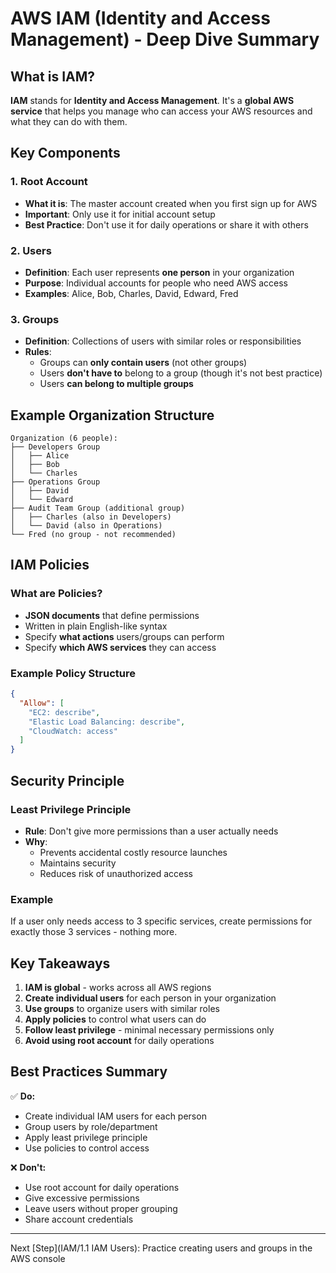 # AWS IAM (Identity and Access Management) - Deep Dive Summary

## What is IAM?

**IAM** stands for **Identity and Access Management**. It's a **global AWS service** that helps you manage who can access your AWS resources and what they can do with them.

## Key Components

### 1. Root Account
- **What it is**: The master account created when you first sign up for AWS
- **Important**: Only use it for initial account setup
- **Best Practice**: Don't use it for daily operations or share it with others

### 2. Users
- **Definition**: Each user represents **one person** in your organization
- **Purpose**: Individual accounts for people who need AWS access
- **Examples**: Alice, Bob, Charles, David, Edward, Fred

### 3. Groups
- **Definition**: Collections of users with similar roles or responsibilities
- **Rules**:
  - Groups can **only contain users** (not other groups)
  - Users **don't have to** belong to a group (though it's not best practice)
  - Users **can belong to multiple groups**

## Example Organization Structure

```
Organization (6 people):
├── Developers Group
│   ├── Alice
│   ├── Bob
│   └── Charles
├── Operations Group
│   ├── David
│   └── Edward
├── Audit Team Group (additional group)
│   ├── Charles (also in Developers)
│   └── David (also in Operations)
└── Fred (no group - not recommended)
```

## IAM Policies

### What are Policies?
- **JSON documents** that define permissions
- Written in plain English-like syntax
- Specify **what actions** users/groups can perform
- Specify **which AWS services** they can access

### Example Policy Structure
```json
{
  "Allow": [
    "EC2: describe",
    "Elastic Load Balancing: describe", 
    "CloudWatch: access"
  ]
}
```

## Security Principle

### Least Privilege Principle
- **Rule**: Don't give more permissions than a user actually needs
- **Why**: 
  - Prevents accidental costly resource launches
  - Maintains security
  - Reduces risk of unauthorized access

### Example
If a user only needs access to 3 specific services, create permissions for exactly those 3 services - nothing more.

## Key Takeaways

1. **IAM is global** - works across all AWS regions
2. **Create individual users** for each person in your organization
3. **Use groups** to organize users with similar roles
4. **Apply policies** to control what users can do
5. **Follow least privilege** - minimal necessary permissions only
6. **Avoid using root account** for daily operations

## Best Practices Summary

✅ **Do:**
- Create individual IAM users for each person
- Group users by role/department
- Apply least privilege principle
- Use policies to control access

❌ **Don't:**
- Use root account for daily operations
- Give excessive permissions
- Leave users without proper grouping
- Share account credentials

---

Next [Step](IAM/1.1 IAM Users): Practice creating users and groups in the AWS console
